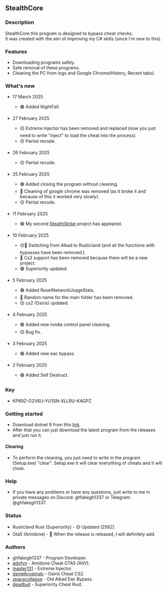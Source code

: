 ## StealthCore

### Description
StealthCore this program is designed to bypass cheat checks. \
It was created with the aim of improving my C# skills (since I'm new to this).

### Features
- Downloading programs safely.
- Safe removal of these programs.
- Cleaning the PC from logs and Google Chrome(History, Recent tabs).

### What's new
* 17 March 2025
  * 🟢 Added NightFall.

* 27 February 2025
  * 🟡 Extreme injector has been removed and replaced (now you just need to write "inject" to load the cheat into the process).
  * 🟡 Partial recode.

* 26 February 2025
  * 🟡 Partial recode.

* 25 February 2025
  * 🟢 Added closing the program without cleaning.
  * 🔴 Сleaning of google chrome was removed (as it broke it and because of this it worked very slowly).
  * 🟡 Partial recode.

* 11 February 2025
  * 🟢 My second [StealthStrike](https://github.com/ghfakegh1337/StealthStrike) project has appeared.

* 10 February 2025
  * 🟡🔴 Switching from Alkad to Rusticland (and all the functions with bypasses have been removed.).
  * 🔴 Сs2 support has been removed because there will be a new project.
  * 🟢 Superiority updated.

* 5 February 2025
  * 🟢 Added ResetNetworkUsageStats.
  * 🔴 Random name for the main folder has been removed.
  * 🟡 cs2 (Osiris) updated.
      
* 4 February 2025
  * 🟢 Added new nvidia control panel cleaning.
  * 🟡 Bug fix.

* 3 February 2025
  * 🟢 Added new eac bypass.

* 2 February 2025
  * 🟢 Added Self Destruct.

### Key
  * KP69Z-O2V6U-YU1SN-XLLRU-KAGPZ

### Getting started
- Download dotnet 9 from this [link](https://dotnet.microsoft.com/en-us/download/dotnet/9.0).
- After that you can just download the latest program from the releases and just run it.

#### Clearing
- To perform the cleaning, you just need to write in the program (Setup.exe) "clear". Setup.exe It will clear everything of cheats and it will close.

### Help
- If you have any problems or have any questions, just write to me in private messages on Discord: ghfakegh1337 or Telegram: @ghfakegh1337.

### Status
- Rusticland Rust (Superiority) - 🟡 Updated (2582).
- Gta5 (Amidone) - 🔴 When the release is released, I will definitely add.

### Authors
- ghfakegh1337 - Program Developer.
- [adofyn](https://discord.gg/FTJFDaM6) - Amidone Cheat GTA5 (AltV).
- [master131](https://github.com/master131/ExtremeInjector) - Extreme Injector.
- [danielkrupinski](https://github.com/danielkrupinski/Osiris) - Osiris Cheat CS2.
- [spacecollapse](https://github.com/spacecollapse/alkad-eac-bypass) - Old Alkad Eac Bypass.
- [deadbull](https://vacban.wtf/threads/83279/#) - Superiority Cheat Rust.
